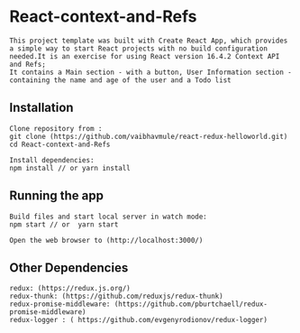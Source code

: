 # React-context-and-Refs
    This project template was built with Create React App, which provides a simple way to start React projects with no build configuration needed.It is an exercise for using React version 16.4.2 Context API and Refs;
    It contains a Main section - with a button, User Information section - containing the name and age of the user and a Todo list

## Installation
    Clone repository from :
    git clone (https://github.com/vaibhavmule/react-redux-helloworld.git)
    cd React-context-and-Refs

    Install dependencies:
    npm install // or yarn install

## Running the app
    Build files and start local server in watch mode:
    npm start // or  yarn start

    Open the web browser to (http://localhost:3000/)

## Other Dependencies
    redux: (https://redux.js.org/)
    redux-thunk: (https://github.com/reduxjs/redux-thunk)
    redux-promise-middleware: (https://github.com/pburtchaell/redux-promise-middleware)
    redux-logger : ( https://github.com/evgenyrodionov/redux-logger)
